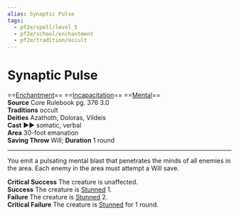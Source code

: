 ```yaml
---
alias: Synaptic Pulse
tags:
  - pf2e/spell/level_5
  - pf2e/school/enchantment
  - pf2e/tradition/occult
---
```


# Synaptic Pulse

==[Enchantment](Enchantment.md)== ==[Incapacitation](Incapacitation.md)== ==[Mental](Mental.md)==  
__Source__ Core Rulebook pg. 376 3.0  
**Traditions** occult  
**Deities** Azathoth, Doloras, Vildeis  
**Cast** ►► somatic, verbal  
**Area** 30-foot emanation  
**Saving Throw** Will; **Duration** 1 round

---

You emit a pulsating mental blast that penetrates the minds of all enemies in the area. Each enemy in the area must attempt a Will save.

**Critical Success** The creature is unaffected.  
**Success** The creature is [Stunned](Stunned.md) 1.  
**Failure** The creature is [Stunned](Stunned.md) 2.  
**Critical Failure** The creature is [Stunned](Stunned.md) for 1 round.
